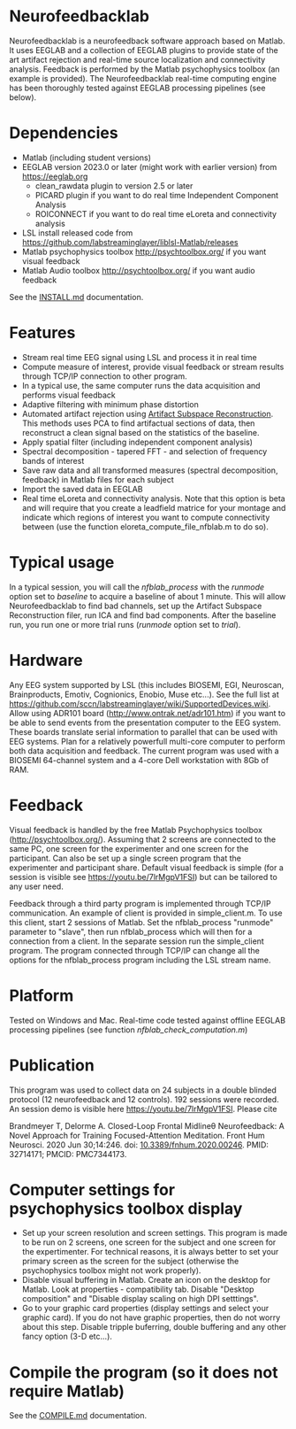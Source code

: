 # Neurofeedbacklab

Neurofeedbacklab is a neurofeedback software approach based on Matlab. It uses EEGLAB and a collection of EEGLAB plugins to provide state of the art artifact rejection and real-time source localization and connectivity analysis. Feedback is performed by the Matlab psychophysics toolbox (an example is provided). The Neurofeedbacklab real-time computing engine has been thoroughly tested against EEGLAB processing pipelines (see below).

# Dependencies

- Matlab (including student versions)
- EEGLAB version 2023.0 or later (might work with earlier version) from https://eeglab.org
  - clean_rawdata plugin to version 2.5 or later
  - PICARD plugin if you want to do real time Independent Component Analysis
  - ROICONNECT if you want to do real time eLoreta and connectivity analysis
- LSL install released code from https://github.com/labstreaminglayer/liblsl-Matlab/releases
- Matlab psychophysics toolbox http://psychtoolbox.org/ if you want visual feedback
- Matlab Audio toolbox http://psychtoolbox.org/ if you want audio feedback

See the [INSTALL.md](INSTALL.md) documentation.

# Features

- Stream real time EEG signal using LSL and process it in real time
- Compute measure of interest, provide visual feedback or stream results through TCP/IP connection to other program.
- In a typical use, the same computer runs the data acquisition and performs visual feedback
- Adaptive filtering with minimum phase distortion
- Automated artifact rejection using [Artifact Subspace Reconstruction](https://sccn.ucsd.edu/~scott/pdf/Mullen_BCI13.pdf). This methods uses PCA to find artifactual sections of data, then reconstruct a clean signal based on the statistics of the baseline. 
- Apply spatial filter (including independent component analysis)
- Spectral decomposition - tapered FFT - and selection of frequency bands of interest
- Save raw data and all transformed measures (spectral decomposition, feedback) in Matlab files for each subject
- Import the saved data in EEGLAB
- Real time eLoreta and connectivity analysis. Note that this option is beta and will require that you create a leadfield matrice for your montage and indicate which regions of interest you want to compute connectivity between (use the function eloreta_compute_file_nfblab.m to do so).

# Typical usage

In a typical session, you will call the *nfblab_process* with the *runmode* option set to *baseline* to acquire a baseline of about 1 minute. This will allow Neurofeedbacklab to find bad channels, set up the Artifact Subspace Reconstruction filer, run ICA and find bad components. After the baseline run, you run one or more trial runs (*runmode* option set to *trial*).

# Hardware

Any EEG system supported by LSL (this includes BIOSEMI, EGI, Neuroscan, Brainproducts, Emotiv, Cognionics, Enobio, Muse etc...). See the full list at https://github.com/sccn/labstreaminglayer/wiki/SupportedDevices.wiki. Allow using ADR101 board (http://www.ontrak.net/adr101.htm) if you want to be able to send events from the presentation computer to the EEG system. These boards translate serial information to parallel that can be used with EEG systems. Plan for a relatively powerfull multi-core computer to perform both data acquisition and feedback. The current program was used with a BIOSEMI 64-channel system and a 4-core Dell workstation with 8Gb of RAM.

# Feedback

Visual feedback is handled by the free Matlab Psychophysics toolbox (http://psychtoolbox.org/). Assuming that 2 screens are connected to the same PC, one screen for the experimenter and one screen for the participant. Can also be set up a single screen program that the experimenter and participant share. Default visual feedback is simple (for a session is visible see https://youtu.be/7lrMgpV1FSI) but can be tailored to any user need.

Feedback through a third party program is implemented through TCP/IP communication. An example of client is provided in simple_client.m. To use this client, start 2 sessions of Matlab. Set the nfblab_process  "runmode" parameter to "slave", then run nfblab_process which will then for a connection from a client. In the separate session run the simple_client program. The program connected through TCP/IP can change all the options for the nfblab_process program including the LSL stream name.

# Platform

Tested on Windows and Mac. Real-time code tested against offline EEGLAB processing pipelines (see function *nfblab_check_computation.m*)

# Publication

This program was used to collect data on 24 subjects in a double blinded protocol (12 neurofeedback and 12 controls). 192 sessions were recorded. An session demo is visible here https://youtu.be/7lrMgpV1FSI. Please cite

Brandmeyer T, Delorme A. Closed-Loop Frontal Midlineθ Neurofeedback: A Novel Approach for Training Focused-Attention Meditation. Front Hum Neurosci. 2020 Jun 30;14:246. doi: [10.3389/fnhum.2020.00246](https://www.frontiersin.org/articles/10.3389/fnhum.2020.00246/full
). PMID: 32714171; PMCID: PMC7344173.

# Computer settings for psychophysics toolbox display
- Set up your screen resolution and screen settings. This program is made to be run on 2 screens, one screen for the subject and one screen for the expertimenter. For technical reasons, it is always better to set your primary screen as the screen for the subject (otherwise the psychophysics toolbox might not work properly).
- Disable visual buffering in Matlab. Create an icon on the desktop for Matlab. Look at properties - compatibility tab. Disable "Desktop composition" and "Disable display scaling on high DPI setttings".
- Go to your graphic card properties (display settings and select your graphic card). If you do not have graphic properties, then do not worry about this step. Disable tripple buferring, double buffering and any other fancy option (3-D etc...).

# Compile the program (so it does not require Matlab)

See the [COMPILE.md](COMPILE.md) documentation.

